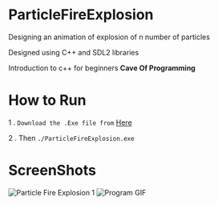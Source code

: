# ParticleFireExplosion

Designing an animation of explosion of n number of particles

Designed using C++ and SDL2 libraries

Introduction to c++ for beginners **Cave Of Programming**

# How to Run

1 . `Download the .Exe file from` [Here](https://github.com/fuboki10/ParticleFireExplosion/releases/tag/v1.0)

2 . Then `./ParticleFireExplosion.exe`


# ScreenShots
![Particle Fire Explosion 1](https://user-images.githubusercontent.com/35429211/59731678-6a951800-9247-11e9-81ea-4e88d9869a4e.png)
![Program GIF](https://thumbs.gfycat.com/BasicSpectacularAnemone-size_restricted.gif)
